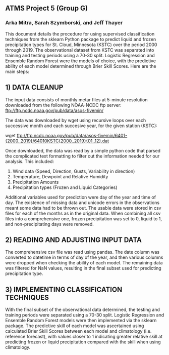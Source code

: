 ## ATMS Project 5 (Group G)
### Arka Mitra, Sarah Szymborski, and Jeff Thayer

This document details the procedure for using supervised classification techniques from the sklearn Python package to predict liquid and frozen precipitation types for St. Cloud, Minnesota (KSTC) over the period 2000 through 2019. The observational dataset from KSTC was separated into training and testing periods using a 70-30 split. Logistic Regression and Ensemble Random Forest were the models of choice, with the predictive ability of each model determined through Brier Skill Scores. Here are the main steps:

## 1) DATA CLEANUP

The input data consists of monthly metar files at 5-minute resolution downloaded from the following NOAA-NCDC ftp server:
ftp://ftp.ncdc.noaa.gov/pub/data/asos-fivemin/

The data was downloaded by wget using recursive loops over each successive month and each succesive year, for the given station (KSTC):

  wget ftp://ftp.ncdc.noaa.gov/pub/data/asos-fivemin/6401-{2000..2019}/64010KSTC{2000..2019}{01..12}.dat

Once downloaded, the data was read by a simple python code that parsed the complicated text formatting to filter out the information needed for our analysis. This included:

  1) Wind data (Speed, Direction, Gusts, Variability in direction)
  2) Temperature, Dewpoint and Relative Humidity
  3) Precipitation Amounts
  4) Precipitation types (Frozen and Liquid Categories)

Additional variables used for prediction were day of the year and time of day. The existence of missing data and unicode errors in the observations meant some data had to be thrown out. The usable data were stored in csv files for each of the months as in the original data. When combining all csv files into a comprehensive one, frozen precipitation was set to 0, liquid to 1, and non-precipitating days were removed.

## 2) READING AND ADJUSTING INPUT DATA

The comprehensive csv file was read using pandas. The date column was converted to datetime in terms of day of the year, and then various columns were dropped when checking the ability of each model. The remaining data was filtered for NaN values, resulting in the final subset used for predicting precipitation type. 

## 3) IMPLEMENTING CLASSIFICATION TECHNIQUES

With the final subset of the observational data determined, the testing and training periods were separated using a 70-30 split. Logistic Regression and Ensemble Random Forest models were then implemented via the sklearn package. The predictive skill of each model was ascertained using calculated Brier Skill Scores between each model and climatology (i.e. reference forecast), with values closer to 1 indicating greater relative skill at predicting frozen or liquid precipitation compared with the skill when using climatology.
